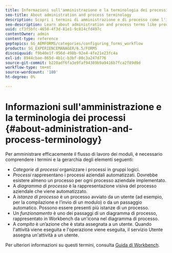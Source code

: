 ```yaml
---
title: Informazioni sull'amministrazione e la terminologia dei processi
seo-title: About administration and process terminology
description: Scopri i termini di amministrazione e di processo come l'istanza di processo, il diagramma di processo e il funzionamento.
seo-description: Learn about administration and process terms like process instance, process diagram and operation.
uuid: cf3f5bfc-4650-4f3d-81e1-9c814cfd497c
contentOwner: admin
content-type: reference
geptopics: SG_AEMFORMS/categories/configuring_forms_workflow
products: SG_EXPERIENCEMANAGER/6.5/FORMS
discoiquuid: f9b40e1f-956d-498b-92e4-4fe21e23fc4a
exl-id: 8944cbae-865d-4b1c-b3bf-00c3a247d776
source-git-commit: b220adf6fa3e9faf94389b9a9416b7fca2f89d9d
workflow-type: tm+mt
source-wordcount: '180'
ht-degree: 0%

---
```


# Informazioni sull&#39;amministrazione e la terminologia dei processi {#about-administration-and-process-terminology}

Per amministrare efficacemente il flusso di lavoro dei moduli, è necessario comprendere i termini e la gerarchia degli elementi seguenti:

* *Categorie di processi* organizzare i processi in gruppi logici.
* *Processi* rappresentano i processi aziendali automatizzati. Dovrebbe esistere almeno un processo per ogni processo aziendale implementato.
* A *diagramma di processo* è la rappresentazione visiva del processo aziendale che viene automatizzato.
* A *istanza di processo* è un processo avviato da un utente (ad esempio, per la compilazione e l’invio di un modulo) o da un passaggio automatico. Possono essere presenti più istanze di un processo.
* Un *funzionamento* è uno dei passaggi di un diagramma di processo, rappresentato in Workbench da un&#39;icona nel diagramma di processo.
* A *compito* è un’azione che è stata assegnata a un utente. Quando l&#39;attività viene eseguita e l&#39;operazione viene eseguita, il servizio Utente assegna un&#39;attività a un utente.

Per ulteriori informazioni su questi termini, consulta [Guida di Workbench](https://www.adobe.com/go/learn_aemforms_workbench_63).
